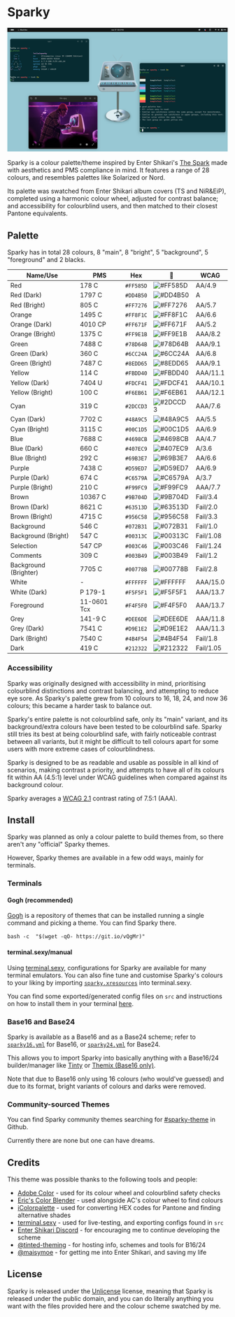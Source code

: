 # Sparky
![Image of two Black Box terminals using Sparky, displaying the commands pfetch and colours each as a demonstration. Font used is Intel One Mono, and a custom edit of The Spark's album cover is used as the wallpaper.](ast/sc.png)

Sparky is a colour palette/theme inspired by Enter Shikari's [The Spark](https://album.link/mx/i/1263896001) made with aesthetics and PMS compliance in mind. It features a range of 28 colours, and resembles palettes like Solarized or Nord.

Its palette was swatched from Enter Shikari album covers (TS and NiR&EiP), completed using a harmonic colour wheel, adjusted for contrast balance; and accessibility for colourblind users, and then matched to their closest Pantone equivalents.

## Palette
Sparky has in total 28 colours, 8 "main", 8 "bright", 5 "background", 5 "foreground" and 2 blacks.

Name/Use | PMS | Hex | 🎨 | WCAG
---|---|---|---|---
Red | 178 C | `#FF585D` | ![#FF585D](https://placehold.co/15x15/f03c15/f03c15.png) | AA/4.9
Red (Dark) | 1797 C | `#DD4B50` | ![#DD4B50](https://placehold.co/15x15/DD4B50/DD4B50.png) | A
Red (Bright) | 805 C | `#FF7276` | ![#FF7276](https://placehold.co/15x15/FF7276/FF7276.png) | AA/5.7
Orange | 1495 C | `#FF8F1C` | ![#FF8F1C](https://placehold.co/15x15/FF8F1C/FF8F1C.png) | AA/6.6
Orange (Dark) | 4010 CP | `#FF671F` | ![#FF671F](https://placehold.co/15x15/E2680E/E2680E.png) | AA/5.2
Orange (Bright) | 1375 C | `#FF9E1B` | ![#FF9E1B](https://placehold.co/15x15/FF9E1B/FF9E1B.png) | AAA/8.2
Green | 7488 C | `#78D64B` | ![#78D64B](https://placehold.co/15x15/78d64b/78d64b.png) | AAA/9.1
Green (Dark) | 360 C | `#6CC24A` | ![#6CC24A](https://placehold.co/15x15/6CC24A/6CC24A.png) | AA/6.8
Green (Bright) | 7487 C | `#8EDD65` | ![#8EDD65](https://placehold.co/15x15/8EDD65/8EDD65.png) | AAA/9.1
Yellow | 114 C | `#FBDD40` | ![#FBDD40](https://placehold.co/15x15/FBDD40/FBDD40.png) | AAA/11.1
Yellow (Dark) | 7404 U | `#FDCF41` | ![#FDCF41](https://placehold.co/15x15/FDCF41/FDCF41.png) | AAA/10.1
Yellow (Bright) | 100 C | `#F6EB61` | ![#F6EB61](https://placehold.co/15x15/F6EB61/F6EB61.png) | AAA/12.1
Cyan | 319 C | `#2DCCD3` | ![#2DCCD3](https://placehold.co/15x15/2DCCD3/2DCCD3.png) | AAA/7.6
Cyan (Dark) | 7702 C | `#48A9C5` | ![#48A9C5](https://placehold.co/15x15/48A9C5/48A9C5.png) | AA/5.5
Cyan (Bright) | 3115 C | `#00C1D5` | ![#00C1D5](https://placehold.co/15x15/00C1D5/00C1D5.png) | AA/6.9
Blue | 7688 C | `#4698CB` | ![#4698CB](https://placehold.co/15x15/4698CB/4698CB.png) | AA/4.7
Blue (Dark) | 660 C | `#407EC9` | ![#407EC9](https://placehold.co/15x15/407EC9/407EC9.png) | A/3.6
Blue (Bright) | 292 C | `#69B3E7` | ![#69B3E7](https://placehold.co/15x15/69B3E7/69B3E7.png) | AA/6.6
Purple | 7438 C | `#D59ED7` | ![#D59ED7](https://placehold.co/15x15/D59ED7/D59ED7.png) | AA/6.9
Purple (Dark) | 674 C | `#C6579A` | ![#C6579A](https://placehold.co/15x15/C6579A/C6579A.png) | A/3.7
Purple (Bright) | 210 C | `#F99FC9` | ![#F99FC9](https://placehold.co/15x15/F99FC9/F99FC9.png) | AAA/7.7
Brown | 10367 C | `#9B704D` | ![#9B704D](https://placehold.co/15x15/9B704D/9B704D.png) | Fail/3.4
Brown (Dark) | 8621 C | `#63513D` | ![#63513D](https://placehold.co/15x15/63513D/63513D.png) | Fail/2.0
Brown (Bright) | 4715 C | `#956C58` | ![#956C58](https://placehold.co/15x15/956C58/956C58.png) | Fail/3.3
Background | 546 C | `#072B31` | ![#072B31](https://placehold.co/15x15/072B31/072B31.png) | Fail/1.0
Background (Bright) | 547 C | `#00313C` | ![#00313C](https://placehold.co/15x15/00313C/00313C.png) | Fail/1.08
Selection | 547 CP | `#003C46` | ![#003C46](https://placehold.co/15x15/003C46/003C46.png) | Fail/1.24
Comments | 309 C | `#003B49` | ![#003B49](https://placehold.co/15x15/003B49/003B49.png) | Fail/1.2
Background (Brighter) | 7705 C | `#00778B` | ![#00778B](https://placehold.co/15x15/00778B/00778B.png) | Fail/2.8
White | - | `#FFFFFF` | ![#FFFFFF](https://placehold.co/15x15/FFFFFF/FFFFFF.png) | AAA/15.0
White (Dark) | P 179-1 | `#F5F5F1` | ![#F5F5F1](https://placehold.co/15x15/F5F5F1/F5F5F1.png) | AAA/13.7
Foreground | 11-0601 Tcx | `#F4F5F0` | ![#F4F5F0](https://placehold.co/15x15/F4F5F0/F4F5F0.png) | AAA/13.7
Grey | 141-9 C | `#DEE6DE` | ![#DEE6DE](https://placehold.co/15x15/DEE6DE/DEE6DE.png) | AAA/11.8
Grey (Dark) | 7541 C | `#D9E1E2` | ![#D9E1E2](https://placehold.co/15x15/D9E1E2/D9E1E2.png) | AAA/11.3
Dark (Bright) | 7540 C | `#4B4F54` | ![#4B4F54](https://placehold.co/15x15/4B4F54/4B4F54.png) | Fail/1.8
Dark | 419 C | `#212322` | ![#212322](https://placehold.co/15x15/212322/212322.png) | Fail/1.05

### Accessibility
Sparky was originally designed with accessibility in mind, prioritising colourblind distinctions and contrast balancing, and attempting to reduce eye sore. As Sparky's palette grew from 10 colours to 16, 18, 24, and now 36 colours; this became a harder task to balance out.

Sparky's entire palette is not colourblind safe, only its "main" variant, and its background/extra colours have been tested to be colourblind safe. Sparky still tries its best at being colourblind safe, with fairly noticeable contrast between all variants, but it might be difficult to tell colours apart for some users with more extreme cases of colourblindness.

Sparky is designed to be as readable and usable as possible in all kind of scenarios, making contrast a priority, and attempts to have all of its colours fit within AA (4.5:1) level under WCAG guidelines when compared against its background colour.

Sparky averages a [WCAG 2.1](https://www.w3.org/TR/WCAG21/#contrast-minimum) contrast rating of 7.5:1 (AAA).

## Install
Sparky was planned as only a colour palette to build themes from, so there aren't any "official" Sparky themes.

However, Sparky themes are available in a few odd ways, mainly for terminals.

### Terminals

#### Gogh (recommended)
[Gogh](https://gogh-co.github.io/Gogh/) is a repository of themes that can be installed running a single command and picking a theme. You can find Sparky there.

```
bash -c  "$(wget -qO- https://git.io/vQgMr)"
```

#### terminal.sexy/manual
Using [terminal.sexy](https://terminal.sexy), configurations for Sparky are available for many terminal emulators. You can also fine tune and customise Sparky's colours to your liking by importing [`sparky.xresources`](src/sparky.xresources) into terminal.sexy.

You can find some exported/generated config files on `src` and instructions on how to install them in your terminal [here](src/INSTALL.md).

### Base16 and Base24
Sparky is available as a Base16 and as a Base24 scheme; refer to [`sparky16.yml`](src/sparky16.yml) for Base16, or [`sparky24.yml`](src/sparky24.yml) for Base24.

This allows you to import Sparky into basically anything with a Base16/24 builder/manager like [Tinty](https://github.com/tinted-theming/tinty) or [Themix (Base16 only)](https://github.com/themix-project/themix-gui).

Note that due to Base16 only using 16 colours (who would've guessed) and due to its format, bright variants of colours and darks were removed.

### Community-sourced Themes
You can find Sparky community themes searching for [#sparky-theme](https://github.com/search?q=sparky-theme) in Github.

Currently there are none but one can have dreams.

## Credits
This theme was possible thanks to the following tools and people:
- [Adobe Color](https://color.adobe.com/) - used for its colour wheel and colourblind safety checks
- [Eric's Color Blender](https://meyerweb.com/eric/tools/color-blend/) - used alongside AC's colour wheel to find colours
- [iColorpalette](https://icolorpalette.com) - used for converting HEX codes for Pantone and finding alternative shades
- [terminal.sexy](https://terminal.sexy/) - used for live-testing, and exporting configs found in `src`
- [Enter Shikari Discord](https://discord.com/invite/yuPuTsQARE) - for encouraging me to continue developing the scheme
- [@tinted-theming](https://github.com/tinted-theming) - for hosting info, schemes and tools for B16/24
- [@maisymoe](https://github.com/maisymoe) - for getting me into Enter Shikari, and saving my life

## License
Sparky is released under the [Unlicense](https://unlicense.org) license, meaning that Sparky is released under the public domain, and you can do literally anything you want with the files provided here and the colour scheme swatched by me.